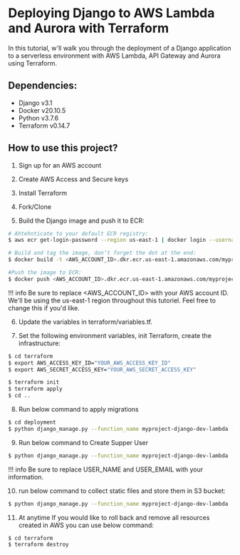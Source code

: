 # Deploying Django to AWS Lambda and Aurora with Terraform

In this tutorial, w'll walk you through the deployment of a Django application to a serverless environment with AWS Lambda, API Gateway and Aurora using Terraform.

## Dependencies:

- Django v3.1
- Docker v20.10.5
- Python v3.7.6
- Terraform v0.14.7

## How to use this project?

1. Sign up for an AWS account

2. Create AWS Access and Secure keys

3. Install Terraform 

4. Fork/Clone

5. Build the Django image and push it to ECR:

```bash
# Ahtehnticate to your default ECR registry:
$ aws ecr get-login-password --region us-east-1 | docker login --username AWS --password-stdin <AWS_ACCOUNT_ID>.dkr.ecr.us-east-1.amazonaws.com

# Build and tag the image, don’t forget the dot at the end:
$ docker build -t <AWS_ACCOUNT_ID>.dkr.ecr.us-east-1.amazonaws.com/myproject:latest .

#Push the image to ECR:
$ docker push <AWS_ACCOUNT_ID>.dkr.ecr.us-east-1.amazonaws.com/myproject:latest

```

!!! info 
    Be sure to replace <AWS_ACCOUNT_ID> with your AWS account ID.
    We'll be using the us-east-1 region throughout this tutoriel. Feel free to 
    change this if you'd like.

6. Update the variables in terraform/variables.tf.

7. Set the following environment variables, init Terraform, create the infrastructure:

```bash
$ cd terraform
$ export AWS_ACCESS_KEY_ID="YOUR_AWS_ACCESS_KEY_ID"
$ export AWS_SECRET_ACCESS_KEY="YOUR_AWS_SECRET_ACCESS_KEY"

$ terraform init
$ terraform apply
$ cd ..
```

8. Run below command to apply migrations

```bash
$ cd deployment
$ python django_manage.py --function_name myproject-django-dev-lambda --command "migrate"
```

9. Run below command to Create Supper User

```bash
$ python django_manage.py --function_name myproject-django-dev-lambda --command "createsuperuser --username <USER_NAME> --email <USER_EMAIL> --noinput"
```

!!! info 
    Be sure to replace USER_NAME and USER_EMAIL with your information.

10. run below command to collect static files and store them in S3 bucket: 

```bash
$ python django_manage.py --function_name myproject-django-dev-lambda --command "collectstatic --noinput"
```

11. At anytime If you would like to roll back and remove all resources created in AWS you can use below command: 

```bash
$ cd terraform
$ terraform destroy
```